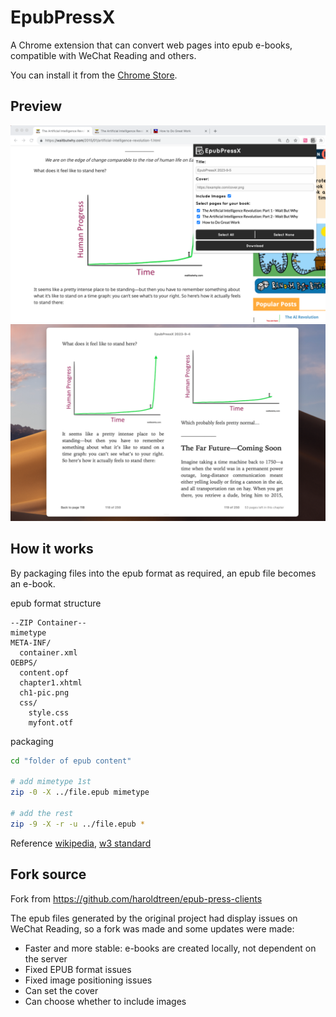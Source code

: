 # EpubPressX
A Chrome extension that can convert web pages into epub e-books, compatible with WeChat Reading and others.

You can install it from the [Chrome Store](https://chrome.google.com/webstore/detail/epubpressx-read-the-web-o/akgkfegkiajbamekmkcafnfckmhgcnpa).

## Preview
![Preview](screenshots/1.png)
![Preview](screenshots/3.png)

## How it works
By packaging files into the epub format as required, an epub file becomes an e-book.

epub format structure

```
--ZIP Container--
mimetype
META-INF/
  container.xml
OEBPS/
  content.opf
  chapter1.xhtml
  ch1-pic.png
  css/
    style.css
    myfont.otf
```

packaging 

```sh
cd "folder of epub content"

# add mimetype 1st
zip -0 -X ../file.epub mimetype

# add the rest
zip -9 -X -r -u ../file.epub *
```

Reference 
[wikipedia](https://en.wikipedia.org/wiki/EPUB#Version_3.0.1),
[w3 standard](https://www.w3.org/TR/epub-33/)

## Fork source
Fork from https://github.com/haroldtreen/epub-press-clients

The epub files generated by the original project had display issues on WeChat Reading, so a fork was made and some updates were made:
- Faster and more stable: e-books are created locally, not dependent on the server
- Fixed EPUB format issues
- Fixed image positioning issues
- Can set the cover
- Can choose whether to include images
